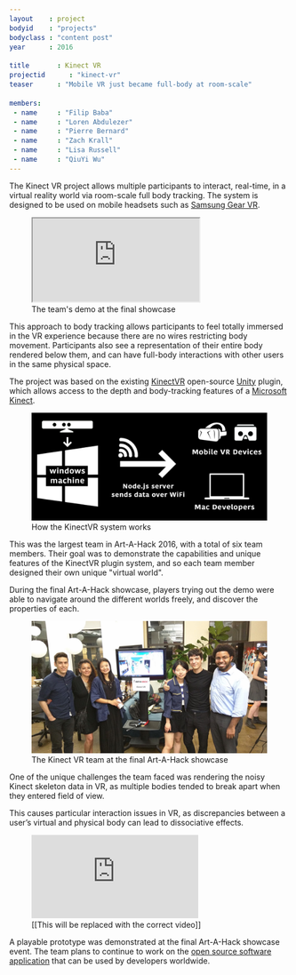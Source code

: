 ```yaml
---
layout    : project
bodyid    : "projects"
bodyclass : "content post"
year      : 2016

title       : Kinect VR
projectid      : "kinect-vr"
teaser		: "Mobile VR just became full-body at room-scale"

members:
 - name     : "Filip Baba"
 - name     : "Loren Abdulezer"
 - name     : "Pierre Bernard"
 - name     : "Zach Krall"
 - name     : "Lisa Russell"
 - name     : "QiuYi Wu"
---
```


The Kinect VR project allows multiple participants to interact, real-time, in a virtual reality world via room-scale full body tracking. The system is designed to be used on mobile headsets such as [Samsung Gear VR](http://www.samsung.com/us/explore/gear-vr/).

<figure class="video ratio-54 with-caption">
	<iframe src="https://www.youtube.com/embed/ct65nqCPYmA"></iframe>
	<figcaption>The team's demo at the final showcase</figcaption>
</figure>

This approach to body tracking allows participants to feel totally immersed in the VR experience because there are no wires restricting body movement. Participants also see a representation of their entire body rendered below them, and can have full-body interactions with other users in the same physical space.

The project was based on the existing [KinectVR](http://kinectvr.com/) open-source [Unity](https://unity3d.com/) plugin, which allows access to the depth and body-tracking features of a [Microsoft Kinect](https://developer.microsoft.com/en-us/windows/kinect).

<figure>
	<img src="/images/projects/2016/kinect-vr/explanation.png" alt="How the KinectVR system works" />
	<figcaption>How the KinectVR system works</figcaption>
</figure>

This was the largest team in Art-A-Hack 2016, with a total of six team members. Their goal was to demonstrate the capabilities and unique features of the KinectVR plugin system, and so each team member designed their own unique "virtual world".

During the final Art-A-Hack showcase, players trying out the demo were able to navigate around the different worlds freely, and discover the properties of each.

<figure>
	<img src="/images/projects/2016/kinect-vr/team.jpg" alt="The Kinect VR team at the final Art-A-Hack showcase" />
	<figcaption>The Kinect VR team at the final Art-A-Hack showcase</figcaption>
</figure>

One of the unique challenges the team faced was rendering the noisy Kinect skeleton data in VR, as multiple bodies tended to break apart when they entered field of view.

This causes particular interaction issues in VR, as discrepancies between a user’s virtual and physical body can lead to dissociative effects.

<figure class="video ratio-54 with-caption">
	<iframe src="https://www.youtube.com/embed/kPY_Z_8Vg9s" frameborder="0" allowfullscreen></iframe>
	<figcaption>[[This will be replaced with the correct video]]</figcaption>
</figure>

A playable prototype was demonstrated at the final Art-A-Hack showcase event. The team plans to continue to work on the [open source software application](http://kinectvr.com/) that can be used by developers worldwide.